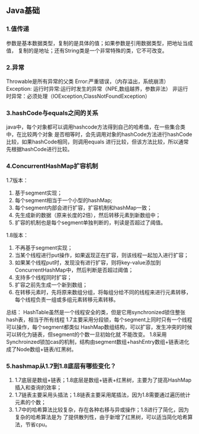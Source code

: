 ## Java基础


### 1.值传递
参数是基本数据类型，复制的是具体的值；如果参数是引用数据类型，把地址当成值，
复制的是地址；还有String类是一个非常特殊的类，它不可改变。

### 2.异常
Throwable是所有异常的父类
Error:严重错误，（内存溢出，系统崩溃）
Exception:
    运行时异常:运行时发生的异常（NPE,数组越界，参数非法）
    非运行时异常：必须处理（IOException,ClassNotFoundException）


### 3.hashCode与equals之间的关系
java中，每个对象都可以调用hashcode方法得到自己的哈希值，在一些集合类中，在比较两个对象
是否相等时，会先调用对象的hashCode方法进行hashCode比较，如果hashCode相同，则调用equals
进行比较，但该方法比较，所以通常先根据hashCode进行比较。

### 4.ConcurrentHashMap扩容机制
1.7版本：

1. 基于segment实现；
2. 每个segment相当于一个小型的hashMap;
3. 每个segment内部会进行扩容，扩容机制和hashMap一致；
4. 先生成新的数据（原来长度的2倍），然后转移元素到新数组中；
5. 扩容的机制也是每个segment单独判断的，判读是否超过了阈值。

1.8版本：
1. 不再基于segment实现；
2. 当某个线程进行put操作，如果返现正在扩容，则该线程一起加入进行扩容；
3. 如果某个线程put时，发现没有进行扩容，则将key-value添加到ConcurrentHashMap中，然后判断是否超过阈值；
4. 支持多个线程同时扩容；
5. 扩容之前先生成一个新到数组；
6. 在转移元素时，先将原来数组分组，将每组分给不同的线程来进行元素转移，每个线程负责一组或多组元素转移元素转移。

总结：
   HashTable虽然是一个线程安全的类，但是它用synchronized锁住整张hash表，相当于所有线程
   1.7主要采用分段锁，每个segment上同时只有一个线程可以操作，每个segment都类似
HashMap数组结构，可以扩容，发生冲突的时候可以转化为链表，但segment的个数一旦初始化就
不能改变。
   1.8采用Synchroinzed锁加cas的机制，结构由segment数组+hashEntry数组+链表进化成了Node数组+链表/红黑树。


### 5.hashmap从1.7到1.8底层有哪些变化？
1. 1.7底层是数组+链表；1.8底层是数组+链表+红黑树，主要为了提高HashMap插入和查询的效率；
2. 1.7链表主要采用头插法；1.8链表主要采用尾插法，因为1.8需要通过遍历统计元素的个数；
3. 1.7中的哈希算法比较复杂，存在各种右移与异或操作；1.8进行了简化，因为复杂的哈希算法是为
了提供散列性，由于新增了红黑树，可以适当简化哈希算法，节省cpu。




